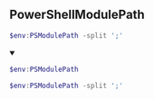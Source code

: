 ## PowerShellModulePath
```ps1
$env:PSModulePath -split ';'
```
<details open>
    <summary></summary>

```ps1
$env:PSModulePath
```
```ps1
$env:PSModulePath -split ';'
```
</details>
